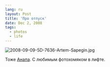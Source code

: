 ```yaml
---
lang: ru
layout: Post
title: 'Про отпуск'
date: Dec 2, 2008
tags:
  - photos
  - life
---
```


![2008-09-09-5D-7636-Artem-Sapegin.jpg](photo://597)

Тоже [Анапа](http://morning.photos/albums/anapa/ "Фотографии из Анапы"). С любимым фотохомяком в лифте.
